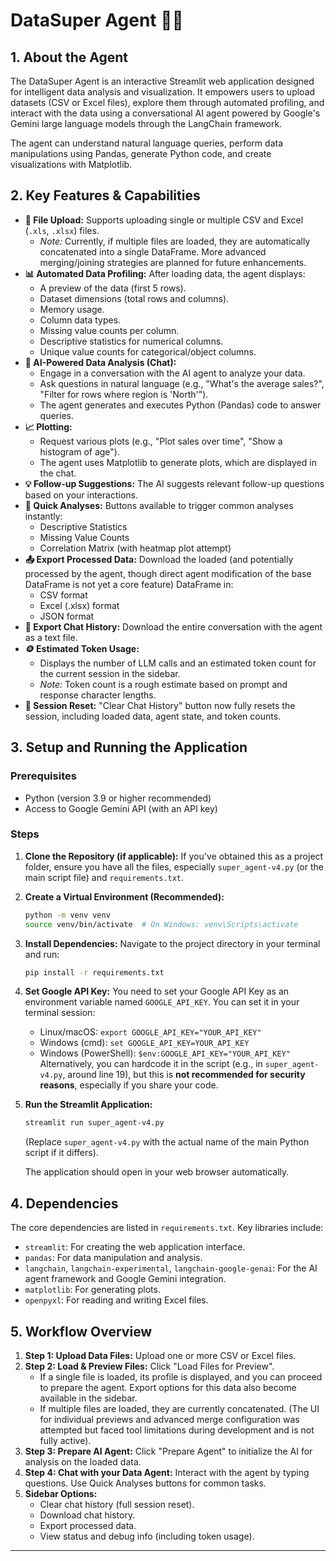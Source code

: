 # DataSuper Agent 🧠✨

## 1. About the Agent

The DataSuper Agent is an interactive Streamlit web application designed for intelligent data analysis and visualization. It empowers users to upload datasets (CSV or Excel files), explore them through automated profiling, and interact with the data using a conversational AI agent powered by Google's Gemini large language models through the LangChain framework.

The agent can understand natural language queries, perform data manipulations using Pandas, generate Python code, and create visualizations with Matplotlib.

## 2. Key Features & Capabilities

*   **📁 File Upload:** Supports uploading single or multiple CSV and Excel (`.xls`, `.xlsx`) files.
    *   *Note:* Currently, if multiple files are loaded, they are automatically concatenated into a single DataFrame. More advanced merging/joining strategies are planned for future enhancements.
*   **📊 Automated Data Profiling:** After loading data, the agent displays:
    *   A preview of the data (first 5 rows).
    *   Dataset dimensions (total rows and columns).
    *   Memory usage.
    *   Column data types.
    *   Missing value counts per column.
    *   Descriptive statistics for numerical columns.
    *   Unique value counts for categorical/object columns.
*   **💬 AI-Powered Data Analysis (Chat):**
    *   Engage in a conversation with the AI agent to analyze your data.
    *   Ask questions in natural language (e.g., "What's the average sales?", "Filter for rows where region is 'North'").
    *   The agent generates and executes Python (Pandas) code to answer queries.
*   **📈 Plotting:**
    *   Request various plots (e.g., "Plot sales over time", "Show a histogram of age").
    *   The agent uses Matplotlib to generate plots, which are displayed in the chat.
*   **💡 Follow-up Suggestions:** The AI suggests relevant follow-up questions based on your interactions.
*   **🚀 Quick Analyses:** Buttons available to trigger common analyses instantly:
    *   Descriptive Statistics
    *   Missing Value Counts
    *   Correlation Matrix (with heatmap plot attempt)
*   **📤 Export Processed Data:** Download the loaded (and potentially processed by the agent, though direct agent modification of the base DataFrame is not yet a core feature) DataFrame in:
    *   CSV format
    *   Excel (.xlsx) format
    *   JSON format
*   **📜 Export Chat History:** Download the entire conversation with the agent as a text file.
*   **🪙 Estimated Token Usage:**
    *   Displays the number of LLM calls and an estimated token count for the current session in the sidebar.
    *   *Note:* Token count is a rough estimate based on prompt and response character lengths.
*   **🔄 Session Reset:** "Clear Chat History" button now fully resets the session, including loaded data, agent state, and token counts.

## 3. Setup and Running the Application

### Prerequisites
*   Python (version 3.9 or higher recommended)
*   Access to Google Gemini API (with an API key)

### Steps

1.  **Clone the Repository (if applicable):**
    If you've obtained this as a project folder, ensure you have all the files, especially `super_agent-v4.py` (or the main script file) and `requirements.txt`.

2.  **Create a Virtual Environment (Recommended):**
    ```bash
    python -m venv venv
    source venv/bin/activate  # On Windows: venv\Scripts\activate
    ```

3.  **Install Dependencies:**
    Navigate to the project directory in your terminal and run:
    ```bash
    pip install -r requirements.txt
    ```

4.  **Set Google API Key:**
    You need to set your Google API Key as an environment variable named `GOOGLE_API_KEY`.
    You can set it in your terminal session:
    *   Linux/macOS: `export GOOGLE_API_KEY="YOUR_API_KEY"`
    *   Windows (cmd): `set GOOGLE_API_KEY=YOUR_API_KEY`
    *   Windows (PowerShell): `$env:GOOGLE_API_KEY="YOUR_API_KEY"`
    Alternatively, you can hardcode it in the script (e.g., in `super_agent-v4.py`, around line 19), but this is **not recommended for security reasons**, especially if you share your code.

5.  **Run the Streamlit Application:**
    ```bash
    streamlit run super_agent-v4.py
    ```
    (Replace `super_agent-v4.py` with the actual name of the main Python script if it differs).

    The application should open in your web browser automatically.

## 4. Dependencies

The core dependencies are listed in `requirements.txt`. Key libraries include:

*   `streamlit`: For creating the web application interface.
*   `pandas`: For data manipulation and analysis.
*   `langchain`, `langchain-experimental`, `langchain-google-genai`: For the AI agent framework and Google Gemini integration.
*   `matplotlib`: For generating plots.
*   `openpyxl`: For reading and writing Excel files.

## 5. Workflow Overview

1.  **Step 1: Upload Data Files:** Upload one or more CSV or Excel files.
2.  **Step 2: Load & Preview Files:** Click "Load Files for Preview".
    *   If a single file is loaded, its profile is displayed, and you can proceed to prepare the agent. Export options for this data also become available in the sidebar.
    *   If multiple files are loaded, they are currently concatenated. (The UI for individual previews and advanced merge configuration was attempted but faced tool limitations during development and is not fully active).
3.  **Step 3: Prepare AI Agent:** Click "Prepare Agent" to initialize the AI for analysis on the loaded data.
4.  **Step 4: Chat with your Data Agent:** Interact with the agent by typing questions. Use Quick Analyses buttons for common tasks.
5.  **Sidebar Options:**
    *   Clear chat history (full session reset).
    *   Download chat history.
    *   Export processed data.
    *   View status and debug info (including token usage).

---
